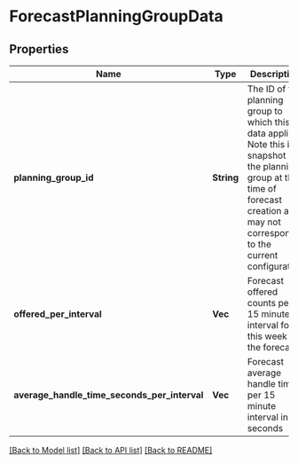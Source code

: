 # ForecastPlanningGroupData

## Properties

Name | Type | Description | Notes
------------ | ------------- | ------------- | -------------
**planning_group_id** | **String** | The ID of the planning group to which this data applies. Note this is a snapshot of the planning group at the time of forecast creation and may not correspond to the current configuration | 
**offered_per_interval** | **Vec<f64>** | Forecast offered counts per 15 minute interval for this week of the forecast | 
**average_handle_time_seconds_per_interval** | **Vec<f64>** | Forecast average handle time per 15 minute interval in seconds | 

[[Back to Model list]](../README.md#documentation-for-models) [[Back to API list]](../README.md#documentation-for-api-endpoints) [[Back to README]](../README.md)


